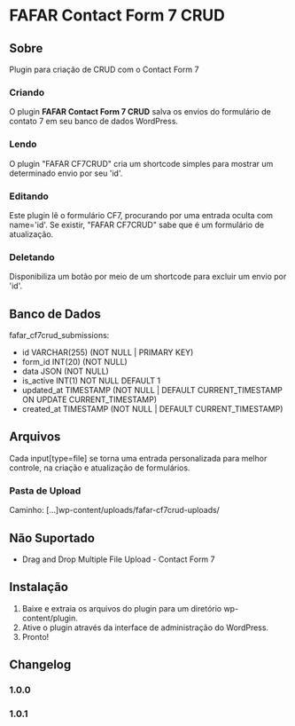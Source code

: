 # FAFAR Contact Form 7 CRUD

## Sobre

Plugin para criação de CRUD com o Contact Form 7

### Criando

O plugin **FAFAR Contact Form 7 CRUD** salva os envios do formulário de contato 7 em seu banco de dados WordPress.

### Lendo

O plugin "FAFAR CF7CRUD" cria um shortcode simples para mostrar um determinado envio por seu 'id'.

### Editando

Este plugin lê o formulário CF7, procurando por uma entrada oculta com name='id'.
Se existir, "FAFAR CF7CRUD" sabe que é um formulário de atualização.

### Deletando

Disponibiliza um botão por meio de um shortcode para excluir um envio por 'id'.

## Banco de Dados

fafar_cf7crud_submissions:

- id VARCHAR(255) (NOT NULL | PRIMARY KEY)
- form_id INT(20) (NOT NULL)
- data JSON (NOT NULL)
- is_active INT(1) NOT NULL DEFAULT 1
- updated_at TIMESTAMP (NOT NULL | DEFAULT CURRENT_TIMESTAMP ON UPDATE CURRENT_TIMESTAMP)
- created_at TIMESTAMP (NOT NULL | DEFAULT CURRENT_TIMESTAMP)

## Arquivos

Cada input[type=file] se torna uma entrada personalizada para melhor controle, na criação e atualização de formulários.

### Pasta de Upload

Caminho: [...]wp-content/uploads/fafar-cf7crud-uploads/

## Não Suportado

- Drag and Drop Multiple File Upload - Contact Form 7

## Instalação

1. Baixe e extraia os arquivos do plugin para um diretório wp-content/plugin.
2. Ative o plugin através da interface de administração do WordPress.
3. Pronto!

## Changelog

### 1.0.0

### 1.0.1
